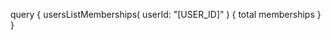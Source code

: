 query {
    usersListMemberships(
        userId: "[USER_ID]"
    ) {
        total
        memberships
    }
}